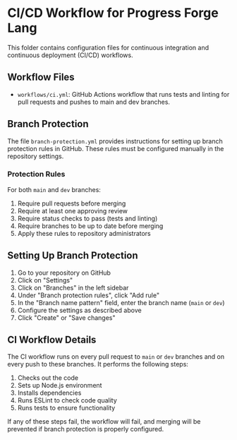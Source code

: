 # CI/CD Workflow for Progress Forge Lang

This folder contains configuration files for continuous integration and continuous deployment (CI/CD) workflows.

## Workflow Files

- `workflows/ci.yml`: GitHub Actions workflow that runs tests and linting for pull requests and pushes to main and dev branches.

## Branch Protection

The file `branch-protection.yml` provides instructions for setting up branch protection rules in GitHub. These rules must be configured manually in the repository settings.

### Protection Rules

For both `main` and `dev` branches:

1. Require pull requests before merging
2. Require at least one approving review
3. Require status checks to pass (tests and linting)
4. Require branches to be up to date before merging
5. Apply these rules to repository administrators

## Setting Up Branch Protection

1. Go to your repository on GitHub
2. Click on "Settings"
3. Click on "Branches" in the left sidebar
4. Under "Branch protection rules", click "Add rule"
5. In the "Branch name pattern" field, enter the branch name (`main` or `dev`)
6. Configure the settings as described above
7. Click "Create" or "Save changes"

## CI Workflow Details

The CI workflow runs on every pull request to `main` or `dev` branches and on every push to these branches. It performs the following steps:

1. Checks out the code
2. Sets up Node.js environment
3. Installs dependencies
4. Runs ESLint to check code quality
5. Runs tests to ensure functionality

If any of these steps fail, the workflow will fail, and merging will be prevented if branch protection is properly configured.
